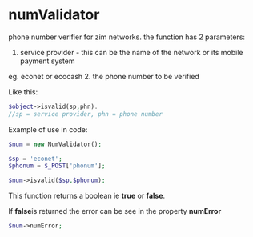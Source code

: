 # numValidator

phone number verifier for zim networks.
the function has 2 parameters:

1. service provider - this can be the name of the network or its mobile payment system
 
 eg. econet or ecocash
2. the phone number to be verified

Like this:
```php
$object->isvalid(sp,phn).
//sp = service provider, phn = phone number
```

Example of use in code:
```php
$num = new NumValidator();

$sp = 'econet';
$phonum = $_POST['phonum'];

$num->isvalid($sp,$phonum);
```
This function returns a boolean ie **true** or **false**.

If **false**is returned the error can be see in the property **numError**

```php
$num->numError;
```